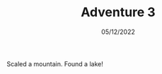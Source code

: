 ---
title: Adventure 3
body: Scaled a mountain. Found a lake!
date: 05/12/2022
previewImg: /img/example.jpg
previewImgAlt: Example alt 3
---